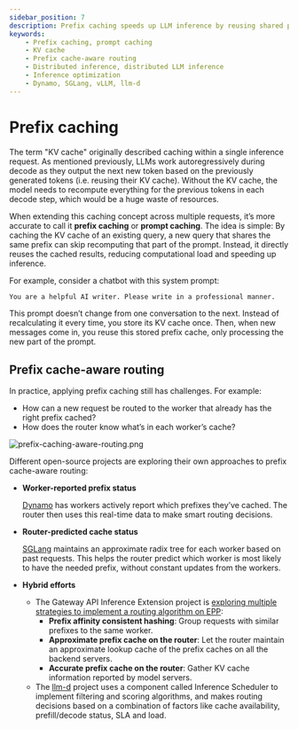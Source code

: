 ```yaml
---
sidebar_position: 7
description: Prefix caching speeds up LLM inference by reusing shared prompt KV cache across requests.
keywords:
    - Prefix caching, prompt caching
    - KV cache
    - Prefix cache-aware routing
    - Distributed inference, distributed LLM inference
    - Inference optimization
    - Dynamo, SGLang, vLLM, llm-d
---
```


# Prefix caching

The term "KV cache" originally described caching within a single inference request. As mentioned previously, LLMs work autoregressively during decode as they output the next new token based on the previously generated tokens (i.e. reusing their KV cache). Without the KV cache, the model needs to recompute everything for the previous tokens in each decode step, which would be a huge waste of resources.

When extending this caching concept across multiple requests, it’s more accurate to call it **prefix caching** or **prompt caching**. The idea is simple: By caching the KV cache of an existing query, a new query that shares the same prefix can skip recomputing that part of the prompt. Instead, it directly reuses the cached results, reducing computational load and speeding up inference.

For example, consider a chatbot with this system prompt:

```bash
You are a helpful AI writer. Please write in a professional manner.
```

This prompt doesn’t change from one conversation to the next. Instead of recalculating it every time, you store its KV cache once. Then, when new messages come in, you reuse this stored prefix cache, only processing the new part of the prompt.

## Prefix cache-aware routing

In practice, applying prefix caching still has challenges. For example:

- How can a new request be routed to the worker that already has the right prefix cached?
- How does the router know what’s in each worker’s cache?

![prefix-caching-aware-routing.png](/img/docs/prefix-caching-aware-routing.png)

Different open-source projects are exploring their own approaches to prefix cache-aware routing:

- **Worker-reported prefix status**
    
    [Dynamo](https://github.com/ai-dynamo/dynamo) has workers actively report which prefixes they’ve cached. The router then uses this real-time data to make smart routing decisions.
    
- **Router-predicted cache status**
    
    [SGLang](https://github.com/sgl-project/sglang) maintains an approximate radix tree for each worker based on past requests. This helps the router predict which worker is most likely to have the needed prefix, without constant updates from the workers.
    
- **Hybrid efforts**
    - The Gateway API Inference Extension project is [exploring multiple strategies to implement a routing algorithm on EPP](https://github.com/kubernetes-sigs/gateway-api-inference-extension/issues/498):
        - **Prefix affinity consistent hashing**: Group requests with similar prefixes to the same worker.
        - **Approximate prefix cache on the router**: Let the router maintain an approximate lookup cache of the prefix caches on all the backend servers.
        - **Accurate prefix cache on the router**: Gather KV cache information reported by model servers.
    - The [llm-d](https://github.com/llm-d/llm-d) project uses a component called Inference Scheduler to implement filtering and scoring algorithms, and makes routing decisions based on a combination of factors like cache availability, prefill/decode status, SLA and load.
